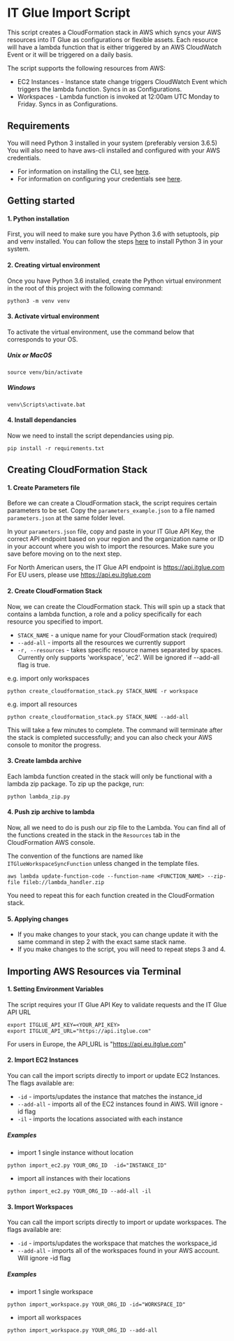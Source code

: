 # IT Glue Import Script

This script creates a CloudFormation stack in AWS which syncs your AWS resources
into IT Glue as configurations or flexible assets.
Each resource will have a lambda function that is either triggered by an
AWS CloudWatch Event or it will be triggered on a daily basis.

The script supports the following resources from AWS:

- EC2 Instances - Instance state change triggers CloudWatch Event which triggers
the lambda function. Syncs in as Configurations.
- Workspaces - Lambda function is invoked at 12:00am UTC Monday to Friday.
Syncs in as Configurations.

## Requirements

You will need Python 3 installed in your system (preferably version 3.6.5)
You will also need to have aws-cli installed and configured with your AWS credentials.

- For information on installing the CLI, see [here](https://docs.aws.amazon.com/cli/latest/userguide/installing.html).
- For information on configuring your credentials see [here](https://docs.aws.amazon.com/cli/latest/userguide/cli-chap-getting-started.html).

## Getting started

#### 1. Python installation
First, you will need to make sure you have Python 3.6 with setuptools,
pip and venv installed.
You can follow the steps [here](http://docs.python-guide.org/en/latest/starting/installation/)
to install Python 3 in your system.

#### 2. Creating virtual environment
Once you have Python 3.6 installed, create the Python
virtual environment in the root of this project with the following command:
```
python3 -m venv venv
```

#### 3. Activate virtual environment
To activate the virtual environment, use the command below that corresponds to your OS.
##### Unix or MacOS
```
source venv/bin/activate
```
##### Windows
```
venv\Scripts\activate.bat
```

#### 4. Install dependancies
Now we need to install the script dependancies using pip.
```
pip install -r requirements.txt
```

## Creating CloudFormation Stack

#### 1. Create Parameters file
Before we can create a CloudFormation stack, the script requires
certain parameters to be set. Copy the `parameters_example.json` to a file
named `parameters.json` at the same folder level.

In your `parameters.json` file, copy and paste in your IT Glue API Key,
the correct API endpoint based on your region and the organization name or ID
in your account where you wish to import the resources.
Make sure you save before moving on to the next step.

For North American users, the IT Glue API endpoint is https://api.itglue.com
For EU users, please use https://api.eu.itglue.com

#### 2. Create CloudFormation Stack
Now, we can create the CloudFormation stack. This will spin up a stack that
contains a lambda function, a role and a policy specifically for each resource
you specified to import.

- `STACK_NAME` - a unique name for your CloudFormation stack (required)
- `--add-all` - imports all the resources we currently support
- `-r, --resources` - takes specific resource names separated by spaces.
Currently only supports 'workspace', 'ec2'. Will be ignored if --add-all flag is true.

e.g. import only workspaces
```
python create_cloudformation_stack.py STACK_NAME -r workspace
```

e.g. import all resources
```
python create_cloudformation_stack.py STACK_NAME --add-all
```
This will take a few minutes to complete. The command will terminate after the
stack is completed successfully; and you can also check your AWS console to
monitor the progress.

#### 3. Create lambda archive
Each lambda function created in the stack will only be functional with a lambda
zip package. To zip up the packge, run:
```
python lambda_zip.py
```

#### 4. Push zip archive to lambda
Now, all we need to do is push our zip file to the Lambda. You can find all of
the functions created in the stack in the `Resources` tab in the CloudFormation
AWS console.

The convention of the functions are named like `ITGlueWorkspaceSyncFunction`
unless changed in the template files.

```
aws lambda update-function-code --function-name <FUNCTION_NAME> --zip-file fileb://lambda_handler.zip
```

You need to repeat this for each function created in the CloudFormation stack.

#### 5. Applying changes

- If you make changes to your stack, you can change update it with the same
command in step 2 with the exact same stack name.
- If you make changes to the script, you will need to repeat steps 3 and 4.


## Importing AWS Resources via Terminal
#### 1. Setting Environment Variables
The script requires your IT Glue API Key to validate requests and the IT Glue API URL
```
export ITGLUE_API_KEY=<YOUR_API_KEY>
export ITGLUE_API_URL="https://api.itglue.com"
```
For users in Europe, the API_URL is "https://api.eu.itglue.com"

#### 2. Import EC2 Instances
You can call the import scripts directly to import or update EC2 Instances.
The flags available are:

- `-id` - imports/updates the instance that matches the instance_id
- `--add-all` - imports all of the EC2 instances found in AWS. Will ignore -id flag
- `-il` - imports the locations associated with each instance

##### Examples
- import 1 single instance without location
```
python import_ec2.py YOUR_ORG_ID  -id="INSTANCE_ID"
```

- import all instances with their locations
```
python import_ec2.py YOUR_ORG_ID --add-all -il
```

#### 3. Import Workspaces
You can call the import scripts directly to import or update workspaces.
The flags available are:

- `-id` - imports/updates the workspace that matches the workspace_id
- `--add-all` - imports all of the workspaces found in your AWS account.
Will ignore -id flag

##### Examples
- import 1 single workspace
```
python import_workspace.py YOUR_ORG_ID -id="WORKSPACE_ID"
```

- import all workspaces
```
python import_workspace.py YOUR_ORG_ID --add-all
```
